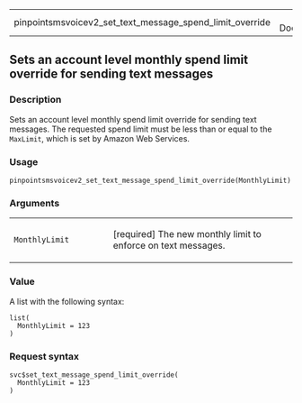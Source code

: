 <table style="width: 100%;">
<tbody>
<tr class="odd">
<td>pinpointsmsvoicev2_set_text_message_spend_limit_override</td>
<td style="text-align: right;">R Documentation</td>
</tr>
</tbody>
</table>

## Sets an account level monthly spend limit override for sending text messages

### Description

Sets an account level monthly spend limit override for sending text
messages. The requested spend limit must be less than or equal to the
`MaxLimit`, which is set by Amazon Web Services.

### Usage

    pinpointsmsvoicev2_set_text_message_spend_limit_override(MonthlyLimit)

### Arguments

<table>
<colgroup>
<col style="width: 35%" />
<col style="width: 65%" />
</colgroup>
<tbody>
<tr class="odd">
<td><code
id="pinpointsmsvoicev2_set_text_message_spend_limit_override_:_MonthlyLimit">MonthlyLimit</code></td>
<td><p>[required] The new monthly limit to enforce on text
messages.</p></td>
</tr>
</tbody>
</table>

### Value

A list with the following syntax:

    list(
      MonthlyLimit = 123
    )

### Request syntax

    svc$set_text_message_spend_limit_override(
      MonthlyLimit = 123
    )
